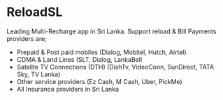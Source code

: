 # ReloadSL
Leading Multi-Recharge app in Sri Lanka. 
Support reload & Bill Payments providers are;
   - Prepaid & Post paid mobiles
     (Dialog, Mobitel, Hutch, Airtel) 
   - CDMA & Land Lines
     (SLT, Dialog, LankaBell
   - Satalite TV Connections (DTH)
     (DishTv, VideoConn, SunDirect, TATA Sky, TV Lanka)
   - Other service providers
     (Ez Cash, M Cash, Uber, PickMe)
   - All Insurance providers in Sri Lanka
